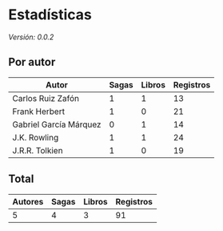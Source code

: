 # Estadísticas

_Versión: 0.0.2_

## Por autor

|Autor|Sagas|Libros|Registros|
|---|---|---|---|
|Carlos Ruiz Zafón|1|1|13|
|Frank Herbert|1|0|21|
|Gabriel García Márquez|0|1|14|
|J.K. Rowling|1|1|24|
|J.R.R. Tolkien|1|0|19|

## Total

|Autores|Sagas|Libros|Registros|
|---|---|---|---|
|5|4|3|91|